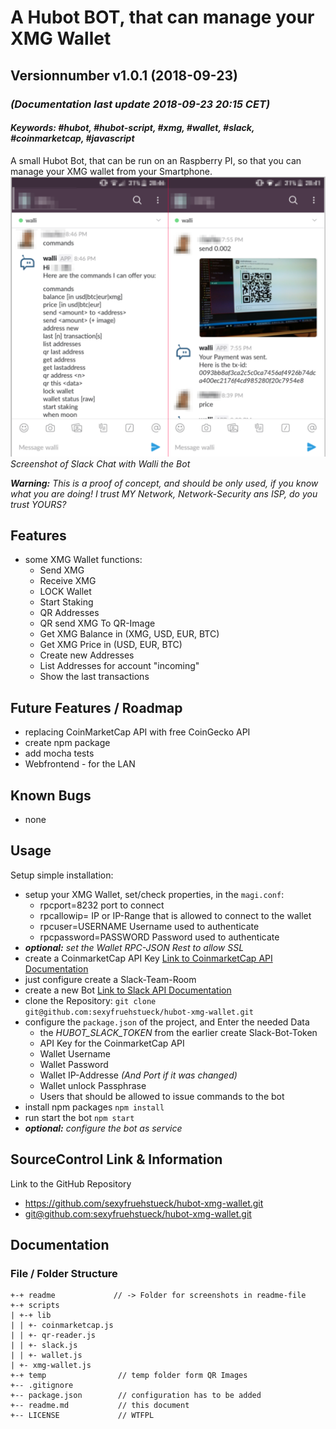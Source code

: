 # A Hubot BOT, that can manage your XMG Wallet
## Versionnumber v1.0.1 (2018-09-23)
### _(Documentation last update 2018-09-23 20:15 CET)_  
#### _Keywords: #hubot, #hubot-script, #xmg, #wallet, #slack, #coinmarketcap, #javascript_  

A small Hubot Bot, that can be run on an Raspberry PI, so that you can manage your XMG wallet from your Smartphone.  
![Screenshot of Slack Chat with Walli the Bot](./readme/screenshot_001.png "Screenshot of Slack Chat with Walli the Bot")  
_Screenshot of Slack Chat with Walli the Bot_    

***Warning:*** _This is a proof of concept, and should be only used, if you know what you are doing! I trust MY Network, Network-Security ans ISP, do you trust YOURS?_

## Features
* some XMG Wallet functions:
    * Send XMG
    * Receive XMG
    * LOCK Wallet
    * Start Staking
    * QR Addresses
    * QR send XMG To QR-Image
    * Get XMG Balance in (XMG, USD, EUR, BTC)
    * Get XMG Price in (USD, EUR, BTC)
    * Create new Addresses
    * List Addresses for account "incoming"
    * Show the last transactions

## Future Features / Roadmap
* replacing CoinMarketCap API with free CoinGecko API
* create npm package
* add mocha tests
* Webfrontend - for the LAN

## Known Bugs
* none

## Usage
Setup simple installation:

* setup your XMG Wallet, set/check properties, in the `magi.conf`:
    * rpcport=8232              port to connect
    * rpcallowip=<IP-ADDRESS>   IP or IP-Range that is allowed to connect to the wallet
    * rpcuser=USERNAME          Username used to authenticate
    * rpcpassword=PASSWORD      Password used to authenticate
* ***optional:*** *set the Wallet RPC-JSON Rest to allow SSL*
* create a CoinmarketCap API Key [Link to CoinmarketCap API Documentation](https://coinmarketcap.com/api/)
* just configure create a Slack-Team-Room
* create a new Bot [Link to Slack API Documentation](https://api.slack.com/bot-users)
* clone the Repository: `git clone git@github.com:sexyfruehstueck/hubot-xmg-wallet.git`
* configure the `package.json` of the project, and Enter the needed Data
    * the *HUBOT_SLACK_TOKEN* from the earlier create Slack-Bot-Token
    * API Key for the CoinmarketCap API
    * Wallet Username
    * Wallet Password
    * Wallet IP-Addresse _(And Port if it was changed)_
    * Wallet unlock Passphrase
    * Users that should be allowed to issue commands to the bot
* install npm packages `npm install`
* run start the bot `npm start`
* ***optional:*** *configure the bot as service*

## SourceControl Link & Information
Link to the GitHub Repository  
* https://github.com/sexyfruehstueck/hubot-xmg-wallet.git
* [git@github.com:sexyfruehstueck/hubot-xmg-wallet.git](git@github.com:sexyfruehstueck/hubot-xmg-wallet.git)

## Documentation

### File / Folder Structure

    +-+ readme             // -> Folder for screenshots in readme-file
    +-+ scripts           
    | +-+ lib   
    | | +- coinmarketcap.js
    | | +- qr-reader.js
    | | +- slack.js
    | | +- wallet.js
    | +- xmg-wallet.js
    +-+ temp                // temp folder form QR Images 
    +-- .gitignore
    +-- package.json        // configuration has to be added
    +-- readme.md           // this document
    +-- LICENSE             // WTFPL

